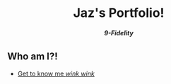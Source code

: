 <html>
<head><title> Baltazar_Portfolio </title></head>
<h1 align="center"><b> Jaz's Portfolio! </b></h1>
<h6 align="center"><b> 9-Fidelity </b></h6>
<body background-image:"Ghbili.jpg>
<p>

<h2> Who am I?! </h2>
<ul>
<li><a href="file:///C:/Users/Jaz/OneDrive/Desktop/All%20about%20me.html">Get to know me <i> wink wink </i></a></li>

</p>
</body>
</html>
